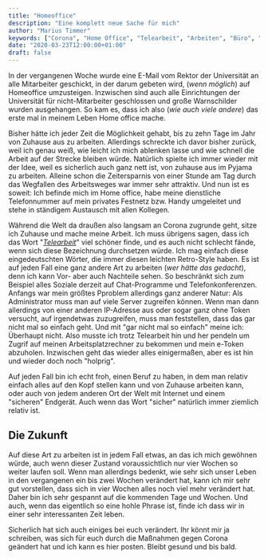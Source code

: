```yaml
---
title: "Homeoffice"
description: "Eine komplett neue Sache für mich"
author: "Marius Timmer"
keywords: ["Corona", "Home Office", "Telearbeit", "Arbeiten", "Büro", "Erfahrungen"]
date: "2020-03-23T12:00:00+01:00"
draft: false
---
```


In der vergangenen Woche wurde eine E-Mail vom Rektor der Universität an alle Mitarbeiter geschickt, in der darum gebeten wird, (_wenn möglich_) auf Homeoffice umzusteigen. Inzwischen sind auch alle Einrichtungen der Universität für nicht-Mitarbeiter geschlossen und große Warnschilder wurden ausgehangen. So kam es, dass ich also (_wie auch viele andere_) das erste mal in meinem Leben Home office mache.

Bisher hätte ich jeder Zeit die Möglichkeit gehabt, bis zu zehn Tage im Jahr von Zuhause aus zu arbeiten. Allerdings schreckte ich davor bisher zurück, weil ich genau weiß, wie leicht ich mich ablenken lasse und wie schnell die Arbeit auf der Strecke bleiben würde. Natürlich spielte ich immer wieder mit der Idee, weil es sicherlich auch ganz nett ist, von zuhause aus im Pyjama zu arbeiten. Alleine schon die Zeitersparnis von einer Stunde am Tag durch das Wegfallen des Arbeitsweges war immer sehr attraktiv. Und nun ist es soweit: Ich befinde mich im Home office, habe meine dienstliche Telefonnummer auf mein privates Festnetz bzw. Handy umgeleitet und stehe in ständigem Austausch mit allen Kollegen.

Während die Welt da draußen also langsam an Corona zugrunde geht, sitze ich Zuhause und mache meine Arbeit. Ich muss übrigens sagen, dass ich das Wort "_[Telearbeit](https://de.wikipedia.org/wiki/Telearbeit)_" viel schöner finde, und es auch nicht schlecht fände, wenn sich diese Bezeichnung durchsetzen würde. Ich mag einfach diese eingedeutschten Wörter, die immer diesen leichten Retro-Style haben. Es ist auf jeden Fall eine ganz andere Art zu arbeiten (_wer hätte das gedacht_), denn ich kann Vor- aber auch Nachteile sehen. So beschränkt sich zum Beispiel alles Soziale derzeit auf Chat-Programme und Telefonkonferenzen. Anfangs war mein größtes Pproblem allerdings ganz anderer Natur: Als Administrator muss man auf viele Server zugreifen können. Wenn man dann allerdings von einer anderen IP-Adresse aus oder sogar ganz ohne Token versucht, auf irgendetwas zuzugreifen, muss man feststellen, dass das gar nicht mal so einfach geht. Und mit "gar nicht mal so einfach" meine ich: Überhaupt nicht. Also musste ich trotz Telearbeit hin und her pendeln um Zugrif auf meinen Arbeitsplatzrechner zu bekommen und mein e-Token abzuholen. Inzwischen geht das wieder alles einigermaßen, aber es ist hin und wieder doch noch "holprig".

Auf jeden Fall bin ich echt froh, einen Beruf zu haben, in dem man relativ einfach alles auf den Kopf stellen kann und von Zuhause arbeiten kann, oder auch von jedem anderen Ort der Welt mit Internet und einem "sicheren" Endgerät. Auch wenn das Wort "sicher" natürlich immer ziemlich relativ ist.

Die Zukunft
-----------
Auf diese Art zu arbeiten ist in jedem Fall etwas, an das ich mich gewöhnen würde, auch wenn dieser Zustand voraussichtlich nur vier Wochen so weiter laufen soll. Wenn man allerdings bedenkt, wie sehr sich unser Leben in den vergangenen ein bis zwei Wochen verändert hat, kann ich mir sehr gut vorstellen, dass sich in vier Wochen alles noch viel mehr verändert hat. Daher bin ich sehr gespannt auf die kommenden Tage und Wochen. Und auch, wenn das eigentlich so eine hohle Phrase ist, finde ich dass wir in einer sehr interessanten Zeit leben.

Sicherlich hat sich auch einiges bei euch verändert. Ihr könnt mir ja schreiben, was sich für euch durch die Maßnahmen gegen Corona geändert hat und ich kann es hier posten. Bleibt gesund und bis bald.
